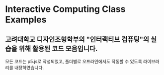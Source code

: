 # Interactive Computing Class Examples

## 고려대학교 디자인조형학부의 "인터랙티브 컴퓨팅"의 실습을 위해 활용된 코드 모음입니다.
모든 코드는 p5.js로 작성되었고, 폴더별로 오프라인에서도 작동할 수 있도록 라이브러리를 내장하였습니다.
